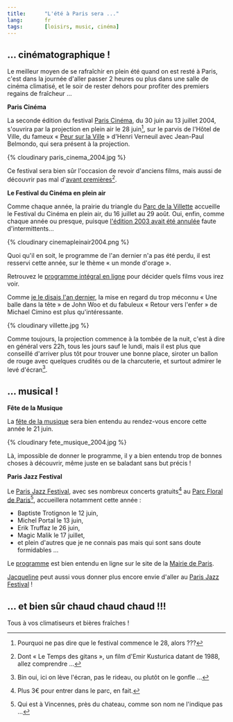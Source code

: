 ```yaml
---
title:      "L'été à Paris sera ..."
lang:       fr
tags:       [loisirs, music, cinéma]
---
```






## ... cinématographique !

Le meilleur moyen de se rafraîchir en plein été quand on est resté à Paris, c'est dans la journée d'aller passer 2 heures ou plus dans une salle de cinéma climatisé, et le soir de rester dehors pour profiter des premiers regains de fraîcheur ...

**Paris Cinéma**

La seconde édition du festival [Paris Cinéma](http://www.pariscinema.org/), du 30 juin au 13 juillet 2004, s'ouvrira par la projection en plein air le 28 juin[^t1], sur le parvis de l'Hôtel de Ville, du fameux « [Peur sur la Ville](http://french.imdb.com/title/tt0073535/) » d'Henri Verneuil avec Jean-Paul Belmondo, qui sera présent à la projection.

{% cloudinary paris_cinema_2004.jpg %}


Ce festival sera bien sûr l'occasion de revoir d'anciens films, mais aussi de découvrir pas mal d'[avant premières](http://www.pariscinema.org/fr/programmes/avant_premieres.html)[^t2].

**Le Festival du Cinéma en plein air**

Comme chaque année, la prairie du triangle du [Parc de la Villette](http://www.villette.com/) accueille le Festival du Cinéma en plein air, du 16 juillet au 29 août. Oui, enfin, comme chaque année ou presque, puisque [l'édition 2003 avait été annulée](/2003/07/le-cinema-en-plein-air-a-la-villette-c-est-finalement-pas-reparti.html) faute d'intermittents...

{% cloudinary cinemapleinair2004.png %}


Quoi qu'il en soit, le programme de l'an dernier n'a pas été perdu, il est resservi cette année, sur le thème « un monde d'orage ».

Retrouvez le [programme intégral en ligne](http://www.villette.com/manif/manif.aspx?id=917) pour décider quels films vous irez voir.

Comme [je le disais l'an dernier](/2003/07/le-cinema-en-plein-air-a-la-villette-c-est-finalement-pas-reparti.html), la mise en regard du trop méconnu « Une balle dans la tête » de John Woo et du fabuleux « Retour vers l'enfer » de Michael Cimino est plus qu'intéressante.

{% cloudinary villette.jpg %}


Comme toujours, la projection commence à la tombée de la nuit, c'est à dire en général vers 22h, tous les jours sauf le lundi, mais il est plus que conseillé d'arriver plus tôt pour trouver une bonne place, siroter un ballon de rouge avec quelques crudités ou de la charcuterie, et surtout admirer le levé d'écran[^t3].

## ... musical !

**Fête de la Musique**

La [fête de la musique](http://www.fetedelamusique.culture.fr/) sera bien entendu au rendez-vous encore cette année le 21 juin.

{% cloudinary fete_musique_2004.jpg %}


Là, impossible de donner le programme, il y a bien entendu trop de bonnes choses à découvrir, même juste en se baladant sans but précis !

**Paris Jazz Festival**

Le [Paris Jazz Festival](http://www.paris.fr/fr/environnement/jardins/animations_jardins/paris_jazz_festival2004/default.asp), avec ses nombreux concerts gratuits[^t4] au [Parc Floral de Paris](http://www.paris.fr/fr/environnement/jardins/liste_jardins/parc_floral/default_parc_floral.ASP)[^t5], accueillera notamment cette année :

- Baptiste Trotignon le 12 juin,
- Michel Portal le 13 juin,
- Erik Truffaz le 26 juin,
- Magic Malik le 17 juillet,
- et plein d'autres que je ne connais pas mais qui sont sans doute formidables ...

Le [programme](http://www.paris.fr/fr/environnement/jardins/animations_jardins/paris_jazz_festival2004/default.asp) est bien entendu en ligne sur le site de la [Mairie de Paris](http://www.paris.fr/).

[Jacqueline](http://www.jacqueline-oud.com/) peut aussi vous donner plus encore envie d'aller au [Paris Jazz Festival](http://www.jacqueline-oud.com/article.php3?id_article=98) !

## ... et bien sûr chaud chaud chaud !!!

Tous à vos climatiseurs et bières fraîches !


[^t1]: Pourquoi ne pas dire que le festival commence le 28, alors ???

[^t2]: Dont « Le Temps des gitans », un film d'Emir Kusturica datant de 1988, allez comprendre ...

[^t3]: Bin oui, ici on lève l'écran, pas le rideau, ou plutôt on le gonfle ...

[^t4]: Plus 3€ pour entrer dans le parc, en fait.

[^t5]: Qui est à Vincennes, près du chateau, comme son nom ne l'indique pas ...
